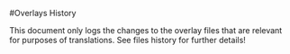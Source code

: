 #Overlays History

This document only logs the changes to the overlay files that are relevant for purposes of translations. See files history for further details!


